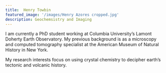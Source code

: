 ```yaml
---
title:  Henry Towbin
featured_image: '/images/Henry Azores cropped.jpg'
description: Geochemsistry and Imaging
---
```

I am currently a PhD student working at Columbia University’s Lamont Doherty Earth Observatory. My previous background is as a microscopy and computed tomography specialist at the American Museum of Natural History in New York. 

My research interests focus on using crystal chemistry to decipher earth’s tectonic and volcanic history.

